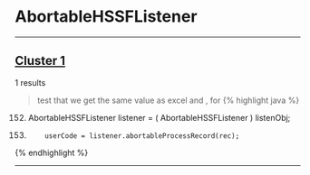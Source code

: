 # AbortableHSSFListener

***

## [Cluster 1](./1)
1 results
> test that we get the same value as excel and , for 
{% highlight java %}
152. AbortableHSSFListener listener = ( AbortableHSSFListener ) listenObj;
153.         userCode = listener.abortableProcessRecord(rec);
{% endhighlight %}

***

